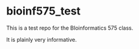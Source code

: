 # bioinf575_test

This is a test repo for the BIoinformatics 575 class.

It is plainly very informative.

